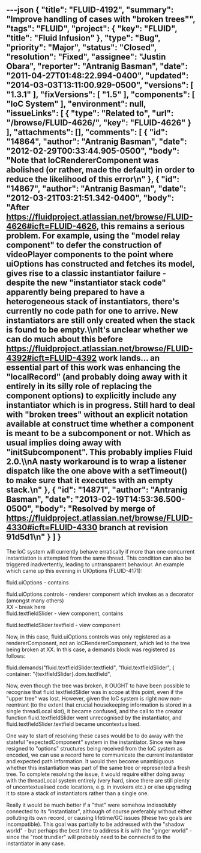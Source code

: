 ---json
{
  "title": "FLUID-4192",
  "summary": "Improve handling of cases with \"broken trees\"",
  "tags": "FLUID",
  "project": {
    "key": "FLUID",
    "title": "Fluid Infusion"
  },
  "type": "Bug",
  "priority": "Major",
  "status": "Closed",
  "resolution": "Fixed",
  "assignee": "Justin Obara",
  "reporter": "Antranig Basman",
  "date": "2011-04-27T01:48:22.994-0400",
  "updated": "2014-03-03T13:11:00.929-0500",
  "versions": [
    "1.3.1"
  ],
  "fixVersions": [
    "1.5"
  ],
  "components": [
    "IoC System"
  ],
  "environment": null,
  "issueLinks": [
    {
      "type": "Related to",
      "url": "/browse/FLUID-4626/",
      "key": "FLUID-4626"
    }
  ],
  "attachments": [],
  "comments": [
    {
      "id": "14864",
      "author": "Antranig Basman",
      "date": "2012-02-29T00:33:44.905-0500",
      "body": "Note that IoCRendererComponent was abolished (or rather, made the default) in order to reduce the likelihood of this error\n"
    },
    {
      "id": "14867",
      "author": "Antranig Basman",
      "date": "2012-03-21T03:21:51.342-0400",
      "body": "After <https://fluidproject.atlassian.net/browse/FLUID-4626#icft=FLUID-4626>, this remains a serious problem. For example, using the \"model relay component\" to defer the construction of videoPlayer components to the point where uiOptions has constructed and fetches its model, gives rise to a classic instantiator failure - despite the new \"instantiator stack code\" apparently being prepared to have a heterogeneous stack of instantiators, there's currently no code path for one to arrive. New instantiators are still only created when the stack is found to be empty.\\\nIt's unclear whether we can do much about this before <https://fluidproject.atlassian.net/browse/FLUID-4392#icft=FLUID-4392> work lands... an essential part of this work was enhancing the \"localRecord\" (and probably doing away with it entirely in its silly role of replacing the component options) to explicitly include any instantiator which is in progress. Still hard to deal with \"broken trees\" without an explicit notation available at construct time whether a component is meant to be a subcomponent or not. Which as usual implies doing away with \"initSubcomponent\". This probably implies Fluid 2.0.\\\nA nasty workaround is to wrap a listener dispatch like the one above with a setTimeout() to make sure that it executes with an empty stack.\n"
    },
    {
      "id": "14871",
      "author": "Antranig Basman",
      "date": "2013-02-19T14:53:36.500-0500",
      "body": "Resolved by merge of <https://fluidproject.atlassian.net/browse/FLUID-4330#icft=FLUID-4330> branch at revision 91d5d1\n"
    }
  ]
}
---
The IoC system will currently behave erratically if more than one concurrent instantiation is attempted from the same thread. This condition can also be triggered inadvertently, leading to untransparent behaviour. An example which came up this evening in UIOptions (FLUID-4171):

fluid.uiOptions - contains

fluid.uiOptions.controls - renderer component which invokes as a decorator (amongst many others)\
XX - break here\
fluid.textfieldSlider - view component, contains

fluid.textfieldSlider.textfield - view component

Now, in this case, fluid.uiOptions.controls was only registered as a rendererComponent, not an IoCRendererComponent, which led to the tree being broken at XX. In this case, a demands block was registered as follows:

fluid.demands("fluid.textfieldSlider.textfield", "fluid.textfieldSlider", {\
container: "{textfieldSlider}.dom.textfield",

Now, even though the tree was broken, it OUGHT to have been possible to recognise that fluid.textfieldSlider was in scope at this point, even if the "upper tree" was lost. However, given the IoC system is right now non-reentrant (to the extent that crucial housekeeping information is stored in a single threadLocal slot), it became confused, and the call to the creator function fluid.textfieldSlider went unrecognised by the instantiator, and fluid.textfieldSlider.textfield became uncontextualised.

One way to start of resolving these cases would be to do away with the stateful "expectedComponent" system in the instantiator. Since we have resigned to "options" structures being received from the IoC system as encoded, we can use a record here to communicate the current instantiator and expected path information. It would then become unambiguous whether this instantiation was part of the same tree or represented a fresh tree. To complete resolving the issue, it would require either doing away with the threadLocal system entirely (very hard, since there are still plenty of uncontextualised code locations, e.g. in invokers etc.) or else upgrading it to store a stack of instantiators rather than a single one.&#x20;

Really it would be much better if a "that" were somehow indissolubly connected to its "instantiator", although of course preferably without either polluting its own record, or causing lifetime/GC issues (these two goals are incompatible). This goal was partially to be addressed with the "shadow world" - but perhaps the best time to address it is with the "ginger world" - since the "root trundler" will probably need to be connected to the instantiator in any case.

        
